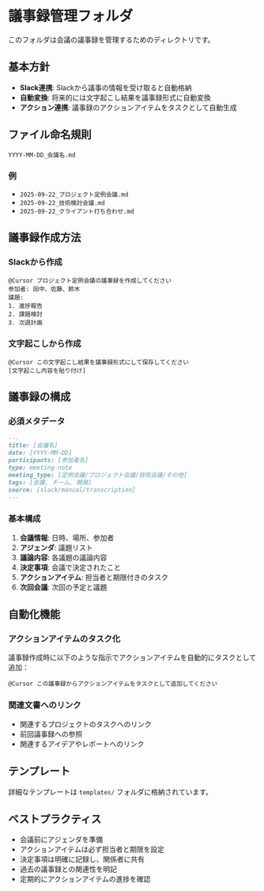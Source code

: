 # 議事録管理フォルダ

このフォルダは会議の議事録を管理するためのディレクトリです。

## 基本方針

- **Slack連携**: Slackから議事の情報を受け取ると自動格納
- **自動変換**: 将来的には文字起こし結果を議事録形式に自動変換
- **アクション連携**: 議事録のアクションアイテムをタスクとして自動生成

## ファイル命名規則

```
YYYY-MM-DD_会議名.md
```

### 例
- `2025-09-22_プロジェクト定例会議.md`
- `2025-09-22_技術検討会議.md`
- `2025-09-22_クライアント打ち合わせ.md`

## 議事録作成方法

### Slackから作成
```
@Cursor プロジェクト定例会議の議事録を作成してください
参加者: 田中、佐藤、鈴木
議題: 
1. 進捗報告
2. 課題検討
3. 次週計画
```

### 文字起こしから作成
```
@Cursor この文字起こし結果を議事録形式にして保存してください
[文字起こし内容を貼り付け]
```

## 議事録の構成

### 必須メタデータ
```markdown
---
title: [会議名]
date: [YYYY-MM-DD]
participants: [参加者名]
type: meeting-note
meeting_type: [定例会議/プロジェクト会議/技術会議/その他]
tags: [会議, チーム, 開発]
source: [slack/manual/transcription]
---
```

### 基本構成
1. **会議情報**: 日時、場所、参加者
2. **アジェンダ**: 議題リスト
3. **議論内容**: 各議題の議論内容
4. **決定事項**: 会議で決定されたこと
5. **アクションアイテム**: 担当者と期限付きのタスク
6. **次回会議**: 次回の予定と議題

## 自動化機能

### アクションアイテムのタスク化
議事録作成時に以下のような指示でアクションアイテムを自動的にタスクとして追加：

```
@Cursor この議事録からアクションアイテムをタスクとして追加してください
```

### 関連文書へのリンク
- 関連するプロジェクトのタスクへのリンク
- 前回議事録への参照
- 関連するアイデアやレポートへのリンク

## テンプレート

詳細なテンプレートは `templates/` フォルダに格納されています。

## ベストプラクティス

- 会議前にアジェンダを準備
- アクションアイテムは必ず担当者と期限を設定
- 決定事項は明確に記録し、関係者に共有
- 過去の議事録との関連性を明記
- 定期的にアクションアイテムの進捗を確認